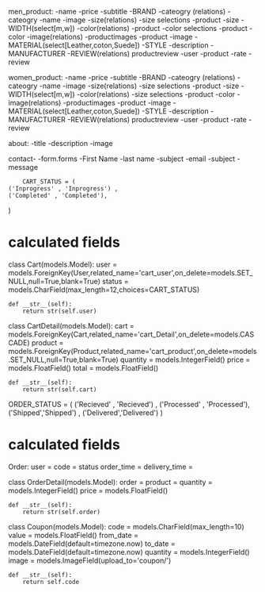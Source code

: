 men_product:
        -name
        -price
        -subtitle
        -BRAND
        -cateogry (relations)
                -cateogry
                    -name
                    -image
        -size(relations)
                -size selections
                    -product
                    -size
        -WIDTH(select[m,w])
        -color(relations)
                -product
                -color selections
                    -product
                    -color
        -image(relations)
                -productimages
                    -product
                    -image
        -MATERIAL(select[Leather,coton,Suede])
        -STYLE
        -description
        -MANUFACTURER
        -REVIEW(relations)
                productreview
                        -user
                        -product
                        -rate
                        -review

women_product:
        -name
        -price
        -subtitle
        -BRAND
        -cateogry (relations)
                -cateogry
                    -name
                    -image
        -size(relations)
                -size selections
                    -product
                    -size
        -WIDTH(select[m,w])
        -color(relations)
                -size selections
                    -product
                    -color
        -image(relations)
                -productimages
                    -product
                    -image
        -MATERIAL(select[Leather,coton,Suede])
        -STYLE
        -description
        -MANUFACTURER
        -REVIEW(relations)
                productreview
                        -user
                        -product
                        -rate
                        -review

about:
        -title
        -description
        -image

contact-
        -form.forms
        -First Name
        -last name
        -subject
        -email
        -subject
        -message




        CART_STATUS = (
    ('Inprogress' , 'Inprogress') , 
    ('Completed' , 'Completed'),
)


# calculated fields

class Cart(models.Model):
    user = models.ForeignKey(User,related_name='cart_user',on_delete=models.SET_NULL,null=True,blank=True)
    status = models.CharField(max_length=12,choices=CART_STATUS)
    
    def __str__(self):
        return str(self.user)
    
    
class CartDetail(models.Model):
    cart = models.ForeignKey(Cart,related_name='cart_Detail',on_delete=models.CASCADE)
    product = models.ForeignKey(Product,related_name='cart_product',on_delete=models.SET_NULL,null=True,blank=True)
    quantity = models.IntegerField()
    price = models.FloatField()
    total = models.FloatField()
    
    def __str__(self):
        return str(self.cart)










ORDER_STATUS = (
    ('Recieved' , 'Recieved') , 
    ('Processed' , 'Processed'),
    ('Shipped','Shipped') , 
    ('Delivered','Delivered')
)


# calculated fields

 Order:
    user =
    code = 
    status 
    order_time = 
    delivery_time =

    
    
class OrderDetail(models.Model):
    order = 
    product = 
    quantity = models.IntegerField()
    price = models.FloatField()
    
    def __str__(self):
        return str(self.order)
    
    
class Coupon(models.Model):
    code = models.CharField(max_length=10)
    value = models.FloatField()
    from_date = models.DateField(default=timezone.now)
    to_date = models.DateField(default=timezone.now)
    quantity = models.IntegerField()
    image = models.ImageField(upload_to='coupon/')
    
    def __str__(self):
        return self.code

